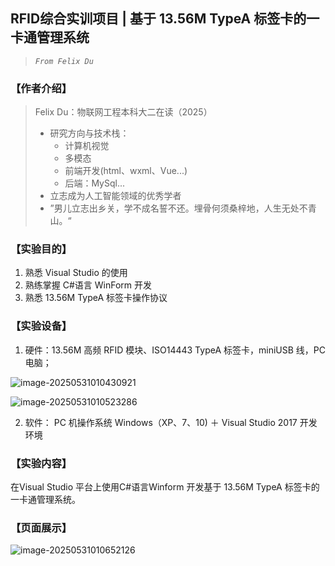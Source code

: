 ## RFID综合实训项目 | 基于 13.56M TypeA 标签卡的一卡通管理系统

> *`From Felix Du`*

### 【作者介绍】

> Felix Du：物联网工程本科大二在读（2025）
>
> - 研究方向与技术栈：
>   - 计算机视觉
>   - 多模态
>   - 前端开发(html、wxml、Vue...)
>   - 后端：MySql...
> - 立志成为人工智能领域的优秀学者
> - ”男儿立志出乡关，学不成名誓不还。埋骨何须桑梓地，人生无处不青山。“

### 【实验目的】

1. 熟悉 Visual Studio 的使用
2. 熟练掌握 C#语言 WinForm 开发
3. 熟悉 13.56M TypeA 标签卡操作协议

### 【实验设备】

1. 硬件：13.56M 高频 RFID 模块、ISO14443 TypeA 标签卡，miniUSB 线，PC 电脑；

![image-20250531010430921](E:/2023-code/ECardSystem/README.assets/image-20250531010430921.png)

![image-20250531010523286](E:/2023-code/ECardSystem/README.assets/image-20250531010523286.png)



2. 软件： PC 机操作系统 Windows（XP、7、10) ＋ Visual Studio 2017 开发环境

### 【实验内容】

在Visual Studio 平台上使用C#语言Winform 开发基于 13.56M TypeA 标签卡的一卡通管理系统。

### 【页面展示】

![image-20250531010652126](E:\2023-code\ECardSystem\README.assets\image-20250531010652126.png)